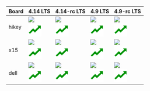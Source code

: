 <table>
<thead>
<tr><th>Board  </th><th>4.14 LTS                                                                                                                                                                                                                                                                                                                                                                                               </th><th>4.14-rc LTS                                                                                                                                                                                                                                                                                                                                                                                                     </th><th>4.9 LTS                                                                                                                                                                                                                                                                                                                                                                                                   </th><th>4.9-rc LTS                                                                                                                                                                                                                                                                                                                                                                                                   </th></tr>
</thead>
<tbody>
<tr><td>hikey  </td><td><a href="https://ci.linaro.org/view/lkft/job/openembedded-lkft-linux-stable-4.14/DISTRO=rpb,MACHINE=hikey,label=docker-lkft/"><img src="https://ci.linaro.org/buildStatus/icon?job=openembedded-lkft-linux-stable-4.14/DISTRO=rpb,MACHINE=hikey,label=docker-lkft" /></a><br /><a href="https://qa-reports.linaro.org/lkft/linux-stable-4.14-oe/"><img src="squad_favicon.png" /></a>                  </td><td><a href="https://ci.linaro.org/view/lkft/job/openembedded-lkft-linux-stable-rc-4.14/DISTRO=rpb,MACHINE=hikey,label=docker-lkft/"><img src="https://ci.linaro.org/buildStatus/icon?job=openembedded-lkft-linux-stable-rc-4.14/DISTRO=rpb,MACHINE=hikey,label=docker-lkft" /></a><br /><a href="https://qa-reports.linaro.org/lkft/linux-stable-rc-4.14-oe/"><img src="squad_favicon.png" /></a>                  </td><td><a href="https://ci.linaro.org/view/lkft/job/openembedded-lkft-linux-stable-rc-4.9/DISTRO=rpb,MACHINE=hikey,label=docker-lkft/"><img src="https://ci.linaro.org/buildStatus/icon?job=openembedded-lkft-linux-stable-rc-4.9/DISTRO=rpb,MACHINE=hikey,label=docker-lkft" /></a><br /><a href="https://qa-reports.linaro.org/lkft/linux-stable-4.9-oe/"><img src="squad_favicon.png" /></a>                  </td><td><a href="https://ci.linaro.org/view/lkft/job/openembedded-lkft-linux-stable-rc-4.9/DISTRO=rpb,MACHINE=hikey,label=docker-lkft/"><img src="https://ci.linaro.org/buildStatus/icon?job=openembedded-lkft-linux-stable-rc-4.9/DISTRO=rpb,MACHINE=hikey,label=docker-lkft" /></a><br /><a href="https://qa-reports.linaro.org/lkft/linux-stable-rc-4.9-oe/"><img src="squad_favicon.png" /></a>                  </td></tr>
<tr><td>x15    </td><td><a href="https://ci.linaro.org/view/lkft/job/openembedded-lkft-linux-stable-4.14/DISTRO=rpb,MACHINE=am57xx-evm,label=docker-lkft/"><img src="https://ci.linaro.org/buildStatus/icon?job=openembedded-lkft-linux-stable-4.14/DISTRO=rpb,MACHINE=am57xx-evm,label=docker-lkft" /></a><br /><a href="https://qa-reports.linaro.org/lkft/linux-stable-4.14-oe/"><img src="squad_favicon.png" /></a>        </td><td><a href="https://ci.linaro.org/view/lkft/job/openembedded-lkft-linux-stable-rc-4.14/DISTRO=rpb,MACHINE=am57xx-evm,label=docker-lkft/"><img src="https://ci.linaro.org/buildStatus/icon?job=openembedded-lkft-linux-stable-rc-4.14/DISTRO=rpb,MACHINE=am57xx-evm,label=docker-lkft" /></a><br /><a href="https://qa-reports.linaro.org/lkft/linux-stable-rc-4.14-oe/"><img src="squad_favicon.png" /></a>        </td><td><a href="https://ci.linaro.org/view/lkft/job/openembedded-lkft-linux-stable-rc-4.9/DISTRO=rpb,MACHINE=am57xx-evm,label=docker-lkft/"><img src="https://ci.linaro.org/buildStatus/icon?job=openembedded-lkft-linux-stable-rc-4.9/DISTRO=rpb,MACHINE=am57xx-evm,label=docker-lkft" /></a><br /><a href="https://qa-reports.linaro.org/lkft/linux-stable-4.9-oe/"><img src="squad_favicon.png" /></a>        </td><td><a href="https://ci.linaro.org/view/lkft/job/openembedded-lkft-linux-stable-rc-4.9/DISTRO=rpb,MACHINE=am57xx-evm,label=docker-lkft/"><img src="https://ci.linaro.org/buildStatus/icon?job=openembedded-lkft-linux-stable-rc-4.9/DISTRO=rpb,MACHINE=am57xx-evm,label=docker-lkft" /></a><br /><a href="https://qa-reports.linaro.org/lkft/linux-stable-rc-4.9-oe/"><img src="squad_favicon.png" /></a>        </td></tr>
<tr><td>dell   </td><td><a href="https://ci.linaro.org/view/lkft/job/openembedded-lkft-linux-stable-4.14/DISTRO=rpb,MACHINE=intel-core2-32,label=docker-lkft/"><img src="https://ci.linaro.org/buildStatus/icon?job=openembedded-lkft-linux-stable-4.14/DISTRO=rpb,MACHINE=intel-core2-32,label=docker-lkft" /></a><br /><a href="https://qa-reports.linaro.org/lkft/linux-stable-4.14-oe/"><img src="squad_favicon.png" /></a></td><td><a href="https://ci.linaro.org/view/lkft/job/openembedded-lkft-linux-stable-rc-4.14/DISTRO=rpb,MACHINE=intel-core2-32,label=docker-lkft/"><img src="https://ci.linaro.org/buildStatus/icon?job=openembedded-lkft-linux-stable-rc-4.14/DISTRO=rpb,MACHINE=intel-core2-32,label=docker-lkft" /></a><br /><a href="https://qa-reports.linaro.org/lkft/linux-stable-rc-4.14-oe/"><img src="squad_favicon.png" /></a></td><td><a href="https://ci.linaro.org/view/lkft/job/openembedded-lkft-linux-stable-rc-4.9/DISTRO=rpb,MACHINE=intel-core2-32,label=docker-lkft/"><img src="https://ci.linaro.org/buildStatus/icon?job=openembedded-lkft-linux-stable-rc-4.9/DISTRO=rpb,MACHINE=intel-core2-32,label=docker-lkft" /></a><br /><a href="https://qa-reports.linaro.org/lkft/linux-stable-4.9-oe/"><img src="squad_favicon.png" /></a></td><td><a href="https://ci.linaro.org/view/lkft/job/openembedded-lkft-linux-stable-rc-4.9/DISTRO=rpb,MACHINE=intel-core2-32,label=docker-lkft/"><img src="https://ci.linaro.org/buildStatus/icon?job=openembedded-lkft-linux-stable-rc-4.9/DISTRO=rpb,MACHINE=intel-core2-32,label=docker-lkft" /></a><br /><a href="https://qa-reports.linaro.org/lkft/linux-stable-rc-4.9-oe/"><img src="squad_favicon.png" /></a></td></tr>
</tbody>
</table>
